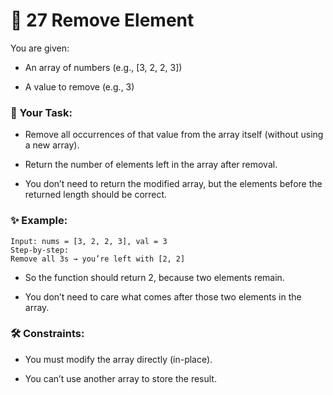 # 🧩 27 Remove Element 

You are given:

- An array of numbers (e.g., [3, 2, 2, 3])

- A value to remove (e.g., 3)

### 🧠 Your Task:

- Remove all occurrences of that value from the array itself (without using a new array).

- Return the number of elements left in the array after removal.

- You don’t need to return the modified array, but the elements before the returned length should be correct.

### ✨ Example:

```
Input: nums = [3, 2, 2, 3], val = 3
Step-by-step:
Remove all 3s → you’re left with [2, 2]
```

- So the function should return 2, because two elements remain.

- You don’t need to care what comes after those two elements in the array.

### 🛠️ Constraints:

- You must modify the array directly (in-place).

- You can’t use another array to store the result.
